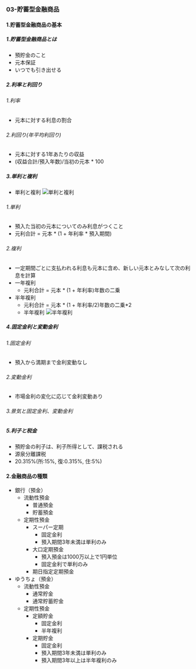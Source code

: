 ### 03-貯蓄型金融商品
#### 1.貯蓄型金融商品の基本
##### 1.貯蓄型金融商品とは
  - 預貯金のこと
  - 元本保証
  - いつでも引き出せる
##### 2.利率と利回り
###### 1.利率
  - 元本に対する利息の割合
###### 2.利回り(年平均利回り)
  - 元本に対する1年あたりの収益
  - (収益合計/預入年数)/当初の元本 * 100
##### 3.単利と複利
  - 単利と複利
  ![単利と複利](https://biz.moneyforward.com/accounting/basic/wp-content/uploads/2021/08/image1.png)
###### 1.単利
  - 預入た当初の元本についてのみ利息がつくこと
  - 元利合計 = 元本 * (1 + 年利率 * 預入期間)
###### 2.複利
  - 一定期間ごとに支払われる利息も元本に含め、新しい元本とみなして次の利息を計算
  - 一年複利
    - 元利合計 = 元本 * (1 + 年利率)年数の二乗
  - 半年複利
    - 元利合計 = 元本 * (1 + 年利率/2)年数の二乗*2
    - 半年複利
    ![半年複利](https://i2.wp.com/fp-money-school.com/wp-content/uploads/2018/12/7a0dcd13f8d3251d5a149a1255ac7996.jpg?resize=1024%2C576&ssl=1)
##### 4.固定金利と変動金利
###### 1.固定金利
  - 預入から満期まで金利変動なし
###### 2.変動金利
  - 市場金利の変化に応じて金利変動あり
###### 3.景気と固定金利、変動金利
##### 5.利子と税金
  - 預貯金の利子は、利子所得として、課税される
  - 源泉分離課税
  - 20.315%(所:15%, 復:0.315%, 住:5%)
#### 2.金融商品の種類
  - 銀行（預金）
    - 流動性預金
      - 普通預金
      - 貯蓄預金
    - 定期性預金
      - スーパー定期
        - 固定金利
        - 預入期間3年未満は単利のみ
      - 大口定期預金
        - 預入預金は1000万以上で1円単位
        - 固定金利で単利のみ
      - 期日指定定期預金
  - ゆうちょ（預金）
    - 流動性預金
      - 通常貯金
      - 通常貯蓄貯金
    - 定期性預金
      - 定額貯金
        - 固定金利
        - 半年複利
      - 定期貯金
        - 固定金利
        - 預入期間3年未満は単利のみ
        - 預入期間3年以上は半年複利のみ

